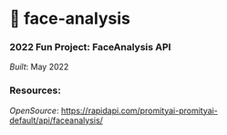 #  👤 face-analysis
### 2022 Fun Project: FaceAnalysis API
*Built*: May 2022

### Resources:

*OpenSource*: https://rapidapi.com/promityai-promityai-default/api/faceanalysis/
